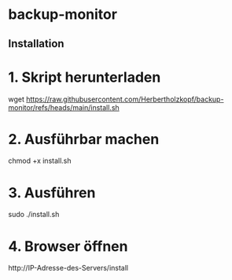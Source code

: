 # backup-monitor


## Installation

# 1. Skript herunterladen
wget https://raw.githubusercontent.com/Herbertholzkopf/backup-monitor/refs/heads/main/install.sh

# 2. Ausführbar machen
chmod +x install.sh

# 3. Ausführen
sudo ./install.sh

# 4. Browser öffnen
http://IP-Adresse-des-Servers/install